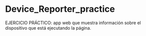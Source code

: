 # Device_Reporter_practice
EJERCICIO PRÁCTICO: app web que muestra información sobre el dispositivo que está ejecutando la página.
